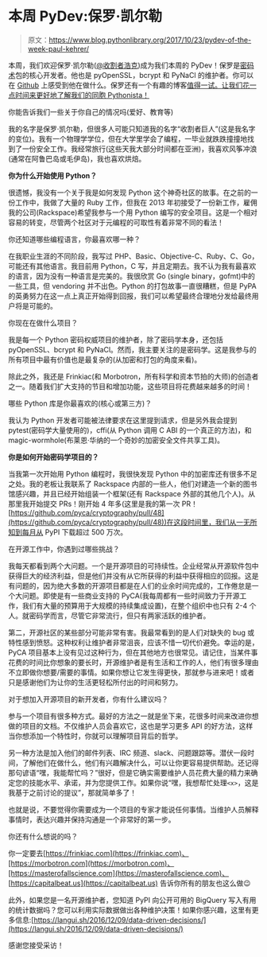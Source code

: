 # 本周 PyDev:保罗·凯尔勒

> 原文：<https://www.blog.pythonlibrary.org/2017/10/23/pydev-of-the-week-paul-kehrer/>

本周，我们欢迎保罗·凯尔勒([@收割者浩克](https://twitter.com/reaperhulk))成为我们本周的 PyDev！保罗是[密码术](https://cryptography.io/en/latest/)包的核心开发者。他也是 pyOpenSSL，bcrypt 和 PyNaCl 的维护者。你可以在 [Github](https://github.com/reaperhulk) 上感受到他在做什么。保罗还有一个有趣的博客[值得一试。让我们花一点时间来更好地了解我们的同胞 Pythonista！](https://langui.sh/)

你能告诉我们一些关于你自己的情况吗(爱好、教育等)

我的名字是保罗·凯尔勒，但很多人可能只知道我的名字“收割者巨人”(这是我名字的变位)。我有一个物理学学位，但在大学里学会了编程，一毕业就跌跌撞撞地找到了一份安全工作。我经常旅行(这些天我大部分时间都在亚洲)，我喜欢风筝冲浪(通常在阿鲁巴岛或毛伊岛)，我也喜欢烘焙。

**你为什么开始使用 Python？**

很遗憾，我没有一个关于我是如何发现 Python 这个神奇社区的故事。在之前的一份工作中，我做了大量的 Ruby 工作，但我在 2013 年初接受了一份新工作，雇佣我的公司(Rackspace)希望我参与一个用 Python 编写的安全项目。这是一个相对容易的转变，尽管两个社区对于元编程的可取性有着非常不同的看法！

你还知道哪些编程语言，你最喜欢哪一种？

在我职业生涯的不同阶段，我写过 PHP、Basic、Objective-C、Ruby、C、Go，可能还有其他语言。我目前用 Python，C 写，并且定期去。我不认为我有最喜欢的语言，因为没有一种语言是完美的。我很欣赏 Go (single binary，gofmt)中的一些工具，但 vendoring 并不出色。Python 的打包故事一直很糟糕，但是 PyPA 的英勇努力在这一点上真正开始得到回报，我们可以希望最终合理地分发给最终用户将是可能的。

你现在在做什么项目？

我是每一个 Python 密码权威项目的维护者，除了密码学本身，还包括 pyOpenSSL、bcrypt 和 PyNaCl。然而，我主要关注的是密码学。这是我参与的所有项目中最有价值也是最复杂的(从加密和打包的角度来看)。

除此之外，我还是 Frinkiac(和 Morbotron，所有科学和资本节拍的大师)的创造者之一。随着我们扩大支持的节目和增加功能，这些项目将花费越来越多的时间！

哪些 Python 库是你最喜欢的(核心或第三方)？

我认为 Python 开发者可能被法律要求在这里提到请求，但是另外我会提到 pytest(密码学大量使用的)，cffi(从 Python 调用 C ABI 的一个真正的方法)，和 magic-wormhole(布莱恩·华纳的一个奇妙的加密安全文件共享工具)。

**你是如何开始密码学项目的？**

当我第一次开始用 Python 编程时，我很快发现 Python 中的加密库还有很多不足之处。我的老板让我联系了 Rackspace 内部的一些人，他们对建造一个新的图书馆感兴趣，并且已经开始组装一个框架(还有 Rackspace 外部的其他几个人)。从那里我开始提交 PRs！刚开始 4 年多(这里是我的第一次 PR！[https://github.com/pyca/cryptography/pull/48](https://github.com/pyca/cryptography/pull/48))在这段时间里，我们从一无所知到每月从 PyPI 下载超过 500 万次。

在开源工作中，你遇到过哪些挑战？

我每天都看到两个大问题。一个是开源项目的可持续性。企业经常从开源软件包中获得巨大的经济利益，但是他们并没有从它所获得的利益中获得相应的回报。这是有问题的，因为绝大多数的开源项目都是在人们的业余时间完成的，工作倦怠是一个大问题。即使是有一些商业支持的 PyCA(我每周都有一些时间致力于开源工作，我们有大量的预算用于大规模的持续集成设置)，在整个组织中也只有 2-4 个人。就密码学而言，尽管它非常流行，但只有两家活跃的维护者。

第二，开源社区的某些部分可能非常有害。我最常看到的是人们对缺失的 bug 或特性感到愤怒。这种权利让维护者非常沮丧，应该不惜一切代价避免。幸运的是，PyCA 项目基本上没有见过这种行为，但在其他地方也很常见。请记住，当某件事花费的时间比你想象的要长时，开源维护者是有生活和工作的人，他们有很多理由不立即做你想要/需要的事情。如果你想让它发生得更快，那就参与进来吧！或者只是感谢他们为让你的生活更轻松所付出的时间和努力。

对于想加入开源项目的新开发者，你有什么建议吗？

参与一个项目有很多种方式。最好的方法之一就是坐下来，花很多时间来改进你想做的项目的文档。不仅维护人员会喜欢它，这也是学习更多 API 的好方法，这样当你想添加一个特性时，你就可以理解项目背后的哲学。

另一种方法是加入他们的邮件列表、IRC 频道、slack、问题跟踪等。潜伏一段时间，了解他们在做什么，他们有兴趣解决什么，可以让你更容易提供帮助。还记得那句谚语“嘿，我能帮忙吗？”很好，但是它确实需要维护人员花费大量的精力来确定您的技能水平、承诺，并为您提供工作。如果你说“嘿，我想帮忙处理`<x>`，这是我基于之前讨论的提议”，那就简单多了！

也就是说，不要觉得你需要成为一个项目的专家才能说任何事情。当维护人员解释事情时，表达兴趣并保持沟通是一个非常好的第一步。

你还有什么想说的吗？

你一定要去[https://frinkiac.com](https://frinkiac.com)、[https://morbotron.com](https://morbotron.com)、[https://masterofallscience.com](https://masterofallscience.com)、 [https://capitalbeat.us](https://capitalbeat.us) 告诉你所有的朋友也这么做😉

此外，如果您是一名开源维护者，您知道 PyPI 向公开可用的 BigQuery 写入有用的统计数据吗？您可以利用实际数据做出各种维护决策！如果你感兴趣，这里有更多信息:[https://langui.sh/2016/12/09/data-driven-decisions/](https://langui.sh/2016/12/09/data-driven-decisions/)

感谢您接受采访！